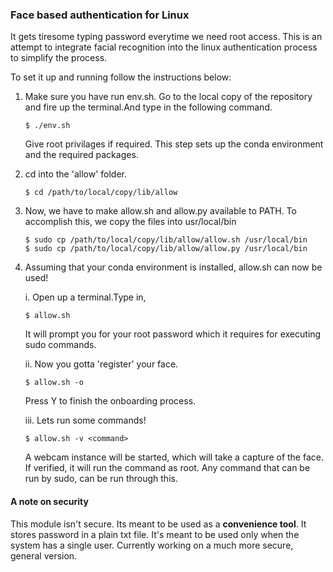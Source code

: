 ### Face based authentication for Linux

It gets tiresome typing password everytime we need root access. This is an attempt to integrate facial recognition into the linux 
authentication process to simplify the process. 

To set it up and running follow the instructions below:

1. Make sure you have run env.sh. Go to the local copy of the repository and fire up the terminal.And type in the following
   command.
   ```
   $ ./env.sh
   ```
   Give root privilages if required.
   This step sets up the conda environment and the required packages.
   

2. cd into the 'allow' folder.
   ```
   $ cd /path/to/local/copy/lib/allow
   ```

3. Now, we have to make allow.sh and allow.py available to PATH. To accomplish this, we copy the files into usr/local/bin
   ```
   $ sudo cp /path/to/local/copy/lib/allow/allow.sh /usr/local/bin
   $ sudo cp /path/to/local/copy/lib/allow/allow.py /usr/local/bin
   ```

4. Assuming that your conda environment is installed, allow.sh can now be used!   
   
   i. Open up a terminal.Type in,
      ```
      $ allow.sh
      ```
      It will prompt you for your root password which it requires for executing sudo commands.
 
 
   ii. Now you gotta 'register' your face.       
      ```
      $ allow.sh -o                                                                                                           
      ```          
      Press Y to finish the onboarding process.
 
 
   iii. Lets run some commands!     
      ```
      $ allow.sh -v <command>                                                                                             
      ```     
      A webcam instance will be started, which will take a capture of the face. If verified, it will run the command as root.
      Any command that can be run by sudo, can be run through this.
      
      
      
#### A note on security
     
This module isn't secure. Its meant to be used as a **convenience tool**. It stores password in a plain txt file. It's meant 
to be used only when the system has a single user. 
Currently working on a much more secure, general version.
